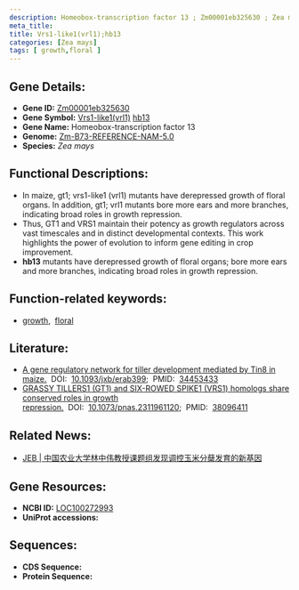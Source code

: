 ```yaml
---
description: Homeobox-transcription factor 13 ; Zm00001eb325630 ; Zea mays
meta_title:
title: Vrs1-like1(vrl1);hb13
categories: [Zea mays]
tags: [ growth,floral ]
---
```


## Gene Details:
- **Gene ID:**	[Zm00001eb325630](https://www.maizegdb.org/gene_center/gene/Zm00001eb325630)
- **Gene Symbol:** <u>Vrs1-like1(vrl1)</u>&nbsp;<u>hb13</u>
- **Gene Name:** Homeobox-transcription factor 13
- **Genome:** [Zm-B73-REFERENCE-NAM-5.0](https://www.maizegdb.org/genome/assembly/Zm-B73-REFERENCE-NAM-5.0)
- **Species:** *Zea mays*

## Functional Descriptions:
   - In maize, gt1; vrs1-like1 (vrl1) mutants have derepressed growth of floral organs. In addition, gt1; vrl1 mutants bore more ears and more branches, indicating broad roles in growth repression.
   - Thus, GT1 and VRS1 maintain their potency as growth regulators across vast timescales and in distinct developmental contexts. This work highlights the power of evolution to inform gene editing in crop improvement.
   - **hb13** mutants have derepressed growth of floral organs; bore more ears and more branches, indicating broad roles in growth repression.

## Function-related keywords:
- [growth](/tags/growth/),&nbsp;&nbsp;[floral](/tags/floral/)

## Literature:
   - [A gene regulatory network for tiller development mediated by Tin8 in maize.]( https://academic.oup.com/jxb/article/73/1/110/6359025)&nbsp;&nbsp;DOI:&nbsp;&nbsp;[10.1093/jxb/erab399](https://academic.oup.com/jxb/article/73/1/110/6359025);&nbsp;&nbsp;PMID:&nbsp;&nbsp;[34453433](https://pubmed.ncbi.nlm.nih.gov/34453433/)
   - [GRASSY TILLERS1 (GT1) and SIX-ROWED SPIKE1 (VRS1) homologs share conserved roles in growth repression.]( https://www.pnas.org/doi/10.1073/pnas.2311961120)&nbsp;&nbsp;DOI:&nbsp;&nbsp;[10.1073/pnas.2311961120](https://www.pnas.org/doi/10.1073/pnas.2311961120);&nbsp;&nbsp;PMID:&nbsp;&nbsp;[38096411](https://pubmed.ncbi.nlm.nih.gov/38096411/)

## Related News:
   - [JEB | 中国农业大学林中伟教授课题组发现调控玉米分蘖发育的新基因](https://mp.weixin.qq.com/s?__biz=Mzg3MDEwNDEyMg==&mid=2247516449&idx=8&sn=0ca9a532d60f2f00d4d5fd7294f39bc5&chksm=ce902c74f9e7a56226264f6288b36eadc4f946f40b6288a1865343981bb71509c23e3d7488d3&scene=27#wechat_redirect)

## Gene Resources:
- **NCBI ID:**  [LOC100272993](https://www.ncbi.nlm.nih.gov/gene/?term=LOC100272993)
- **UniProt accessions:** [](https://www.uniprot.org/uniprotkb//entry)



## Sequences:
- **CDS Sequence:**
- **Protein Sequence:**
